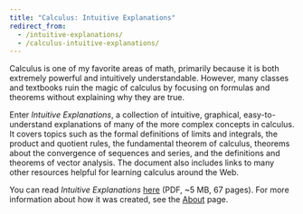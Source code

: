 ```yaml
---
title: "Calculus: Intuitive Explanations"
redirect_from:
  - /intuitive-explanations/
  - /calculus-intuitive-explanations/
---
```


Calculus is one of my favorite areas of math, primarily because it is
both extremely powerful and intuitively understandable. However, many
classes and textbooks ruin the magic of calculus by focusing on
formulas and theorems without explaining why they are true.

Enter *Intuitive Explanations*, a collection of intuitive, graphical,
easy-to-understand explanations of many of the more complex concepts
in calculus. It covers topics such as the formal definitions of limits
and integrals, the product and quotient rules, the fundamental theorem
of calculus, theorems about the convergence of sequences and series,
and the definitions and theorems of vector analysis. The document also
includes links to many other resources helpful for learning calculus
around the Web.

You can read *Intuitive Explanations* [here][] (PDF, ~5 MB, 67 pages).
For more information about how it was created, see the [About] page.

[here]: /assets/CalculusIntuitiveExplanations.pdf
[about]: /about/site/
